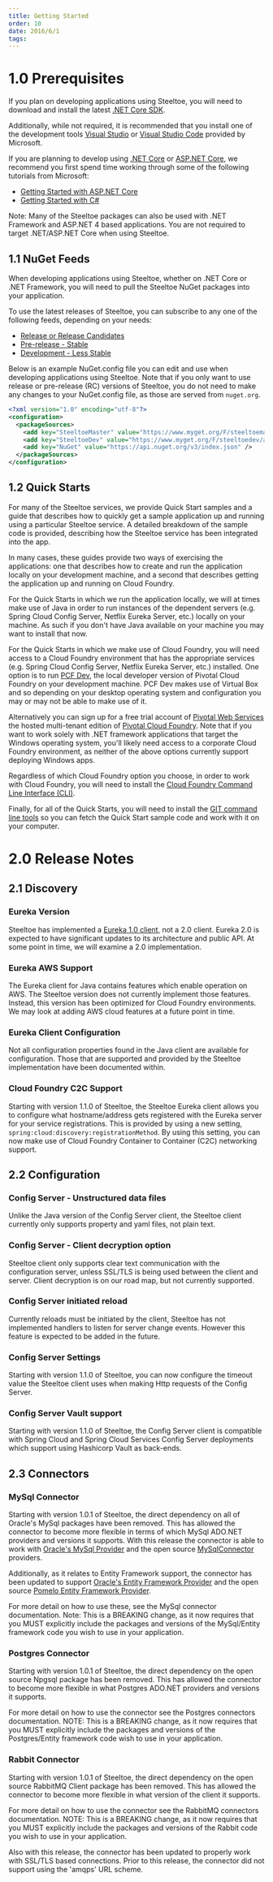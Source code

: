 ```yaml
---
title: Getting Started
order: 10
date: 2016/6/1
tags:
---
```



# 1.0 Prerequisites

If you plan on developing applications using Steeltoe, you will need to download and install the latest [.NET Core SDK](https://www.microsoft.com/net/download/core).

Additionally, while not required, it is recommended that you install one of the development tools [Visual Studio](https://www.visualstudio.com/) or [Visual Studio Code](https://code.visualstudio.com/) provided by Microsoft.

If you are planning to develop using [.NET Core](https://docs.microsoft.com/en-us/dotnet/articles/core/) or [ASP.NET Core](https://docs.microsoft.com/en-us/aspnet/core/), we recommend you first spend time working through some of the following tutorials from Microsoft:

* [Getting Started with ASP.NET Core](https://docs.microsoft.com/en-us/aspnet/core/getting-started)
* [Getting Started with C#](https://www.microsoft.com/net/tutorials/csharp/getting-started)

Note: Many of the Steeltoe packages can also be used with .NET Framework and ASP.NET 4 based applications. You are not required to target .NET/ASP.NET Core when using Steeltoe.

## 1.1 NuGet Feeds

When developing applications using Steeltoe, whether on .NET Core or .NET Framework, you will need to pull the Steeltoe NuGet packages into your application.

To use the latest releases of Steeltoe, you can subscribe to any one of the following feeds, depending on your needs:

* [Release or Release Candidates](https://www.nuget.org/profiles/steeltoe)
* [Pre-release - Stable](https://www.myget.org/gallery/steeltoemaster)
* [Development - Less Stable](https://www.myget.org/gallery/steeltoedev)

Below is an example NuGet.config file you can edit and use when developing applications using Steeltoe.  Note that if you only want to use release or pre-release (RC) versions of Steeltoe, you do not need to make any changes to your NuGet.config file, as those are served from `nuget.org`.

```xml
<?xml version="1.0" encoding="utf-8"?>
<configuration>
  <packageSources>
    <add key="SteeltoeMaster" value="https://www.myget.org/F/steeltoemaster/api/v3/index.json" />
    <add key="SteeltoeDev" value="https://www.myget.org/F/steeltoedev/api/v3/index.json" />
    <add key="NuGet" value="https://api.nuget.org/v3/index.json" />
  </packageSources>
</configuration>
```

## 1.2 Quick Starts

For many of the Steeltoe services, we provide Quick Start samples and a guide that describes how to quickly get a sample application up and running using a particular Steeltoe service. A detailed breakdown of the sample code is provided, describing how the Steeltoe service has been integrated into the app.

In many cases, these guides provide two ways of exercising the applications: one that describes how to create and run the application locally on your development machine, and a second that describes getting the application up and running on Cloud Foundry.

For the Quick Starts in which we run the application locally, we will at times make use of Java in order to run instances of the dependent servers (e.g. Spring Cloud Config Server, Netflix Eureka Server, etc.) locally on your machine. As such if you don't have Java available on your machine you may want to install that now.

For the Quick Starts in which we make use of Cloud Foundry, you will need access to a Cloud Foundry environment that has the appropriate services  (e.g. Spring Cloud Config Server, Netflix Eureka Server, etc.) installed. One option is to run [PCF Dev](https://docs.pivotal.io/pcf-dev/), the local developer version of Pivotal Cloud Foundry on your development machine. PCF Dev makes use of  Virtual Box and so depending on your desktop operating system and configuration you may or may not be able to make use of it.

Alternatively you can sign up for a free trial account of [Pivotal Web Services](http://run.pivotal.io/) the hosted multi-tenant edition of [Pivotal Cloud Foundry](https://pivotal.io/platform). Note that if you want to work solely with .NET framework applications that target the Windows operating system, you'll likely need access to a corporate Cloud Foundry environment, as neither of the above options currently support deploying Windows apps.

Regardless of which Cloud Foundry option you choose, in order to work with Cloud Foundry, you will need to install the [Cloud Foundry Command Line Interface (CLI)](https://github.com/cloudfoundry/cli/releases).

Finally, for all of the Quick Starts, you will need to install the [GIT command line tools](https://git-scm.com/book/en/v2/Getting-Started-Installing-Git) so you can fetch the Quick Start sample code and work with it on your computer.

# 2.0 Release Notes

## 2.1 Discovery

### Eureka Version

Steeltoe has implemented a [Eureka 1.0 client](https://github.com/Netflix/eureka/wiki), not a 2.0 client. Eureka 2.0 is expected to have significant updates to its architecture and public API. At some point in time, we will examine a 2.0 implementation.

### Eureka AWS Support

The Eureka client for Java contains features which enable operation on AWS.  The Steeltoe version does not currently implement those features. Instead, this version has been optimized for Cloud Foundry environments. We may look at adding AWS cloud features at a future point in time.

### Eureka Client Configuration

Not all configuration properties found in the Java client are available for configuration. Those that are supported and provided by the Steeltoe implementation have been documented within.

### Cloud Foundry C2C Support

Starting with version 1.1.0 of Steeltoe, the Steeltoe Eureka client allows you to configure what hostname/address gets registered with the Eureka server for your service registrations.  This is provided by using a new setting, `spring:cloud:discovery:registrationMethod`.  By using this setting, you can now make use of Cloud Foundry Container to Container (C2C) networking support.

## 2.2 Configuration

### Config Server - Unstructured data files

Unlike the Java version of the Config Server client, the Steeltoe client currently only supports property and yaml files, not plain text.

### Config Server - Client decryption option

Steeltoe client only supports clear text communication with the configuration server, unless SSL/TLS is being used between the client and server. Client decryption is on our road map, but not currently supported.

### Config Server initiated reload

Currently reloads must be initiated by the client, Steeltoe has not implemented handlers to listen for server change events. However this feature is expected to be added in the future.

### Config Server Settings

Starting with version 1.1.0 of Steeltoe, you can now configure the timeout value the Steeltoe client uses when making Http requests of the Config Server.

### Config Server Vault support

Starting with version 1.1.0 of Steeltoe, the Config Server client is compatible with Spring Cloud and Spring Cloud Services Config Server deployments which support using Hashicorp Vault as back-ends.

## 2.3 Connectors

### MySql Connector

Starting with version 1.0.1 of Steeltoe, the direct dependency on all of Oracle's MySql packages have been removed.  This has allowed the connector to become more flexible in terms of which MySql ADO.NET providers and versions it supports. With this release the connector is able to work with [Oracle's MySql Provider](https://dev.mysql.com/downloads/connector/net/) and the open source [MySqlConnector](https://mysql-net.github.io/MySqlConnector/) providers.

Additionally, as it relates to Entity Framework support, the connector has been updated to support [Oracle's Entity Framework Provider](https://dev.mysql.com/downloads/connector/net/) and the open source [Pomelo Entity Framework Provider](https://github.com/PomeloFoundation/Pomelo.EntityFrameworkCore.MySql).

For more detail on how to use these, see the MySql connector documentation. Note: This is a BREAKING change, as it now requires that you MUST explicitly include the packages and versions of the MySql/Entity framework code you wish to use in your application.

### Postgres Connector

Starting with version 1.0.1 of Steeltoe, the direct dependency on the open source Npgsql package has been removed.  This has allowed the connector to become more flexible in what Postgres ADO.NET providers and versions it supports.

For more detail on how to use the connector see the Postgres connectors documentation. NOTE: This is a BREAKING change, as it now requires that you MUST explicitly include the packages and versions of the Postgres/Entity framework code wish to use in your application.

### Rabbit Connector

Starting with version 1.0.1 of Steeltoe, the direct dependency on the open source RabbitMQ Client package has been removed.  This has allowed the connector to become more flexible in what version of the client it supports.

For more detail on how to use the connector see the RabbitMQ connectors documentation. NOTE: This is a BREAKING change, as it now requires that you MUST explicitly include the packages and versions of the Rabbit code you wish to use in your application.

Also with this release, the connector has been updated to properly work with SSL/TLS based connections.  Prior to this release, the connector did not support using the 'amqps' URL scheme.
